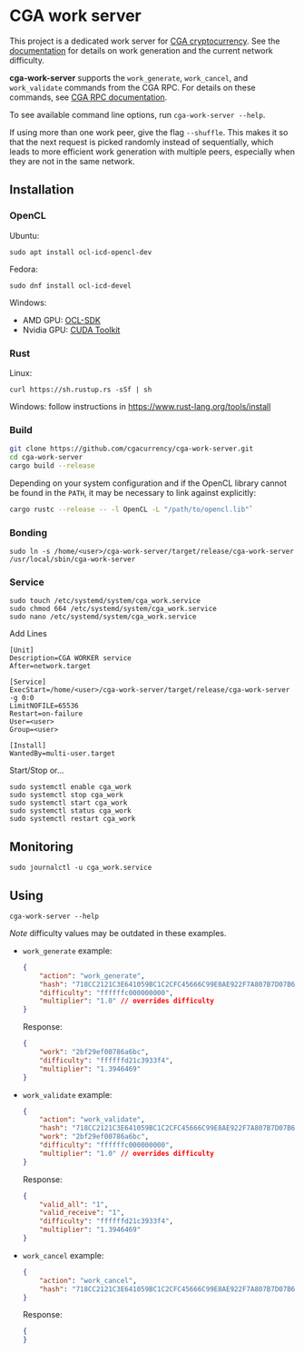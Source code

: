 # CGA work server

This project is a dedicated work server for [CGA cryptocurrency](https://www.cgacoin.net/). See the [documentation](https://docs.cgacoin.net/integration-guides/work-generation/) for details on work generation and the current network difficulty.

**cga-work-server** supports the `work_generate`, `work_cancel`, and `work_validate` commands from the CGA RPC.
For details on these commands, see [CGA RPC documentation](https://docs.cgacoin.net/commands/rpc-protocol/).

To see available command line options, run `cga-work-server --help`.

If using more than one work peer, give the flag `--shuffle`. This makes it so that the next request is picked randomly instead of sequentially, which leads to more efficient work generation with multiple peers, especially when they are not in the same network.


## Installation

### OpenCL

Ubuntu:

```
sudo apt install ocl-icd-opencl-dev
```

Fedora:

```
sudo dnf install ocl-icd-devel
```

Windows:
- AMD GPU: [OCL-SDK](https://github.com/GPUOpen-LibrariesAndSDKs/OCL-SDK/releases/)
- Nvidia GPU: [CUDA Toolkit](https://developer.nvidia.com/cuda-toolkit)

### Rust

Linux:

```
curl https://sh.rustup.rs -sSf | sh
```

Windows: follow instructions in https://www.rust-lang.org/tools/install

### Build

```bash
git clone https://github.com/cgacurrency/cga-work-server.git
cd cga-work-server
cargo build --release
```

Depending on your system configuration and if the OpenCL library cannot be found in the `PATH`, it may be necessary to link against explicitly:

```bash
cargo rustc --release -- -l OpenCL -L "/path/to/opencl.lib"`
```






### Bonding

```
sudo ln -s /home/<user>/cga-work-server/target/release/cga-work-server /usr/local/sbin/cga-work-server
```

### Service

```
sudo touch /etc/systemd/system/cga_work.service
sudo chmod 664 /etc/systemd/system/cga_work.service
sudo nano /etc/systemd/system/cga_work.service
```

Add Lines

```
[Unit]
Description=CGA WORKER service
After=network.target

[Service]
ExecStart=/home/<user>/cga-work-server/target/release/cga-work-server -g 0:0
LimitNOFILE=65536
Restart=on-failure
User=<user>
Group=<user>

[Install]
WantedBy=multi-user.target
```

Start/Stop or...
```
sudo systemctl enable cga_work
sudo systemctl stop cga_work
sudo systemctl start cga_work
sudo systemctl status cga_work
sudo systemctl restart cga_work
```


## Monitoring

```
sudo journalctl -u cga_work.service
```



## Using

`cga-work-server --help`

_Note_ difficulty values may be outdated in these examples.

- `work_generate` example:

    ```json
    {
        "action": "work_generate",
        "hash": "718CC2121C3E641059BC1C2CFC45666C99E8AE922F7A807B7D07B62C995D79E2",
        "difficulty": "ffffffc000000000",
        "multiplier": "1.0" // overrides difficulty
    }
    ```
    Response:

    ```json
    {
        "work": "2bf29ef00786a6bc",
        "difficulty": "ffffffd21c3933f4",
        "multiplier": "1.3946469"        
    }
    ```


- `work_validate` example:

    ```json
    {
        "action": "work_validate",
        "hash": "718CC2121C3E641059BC1C2CFC45666C99E8AE922F7A807B7D07B62C995D79E2",
        "work": "2bf29ef00786a6bc",
        "difficulty": "ffffffc000000000",
        "multiplier": "1.0" // overrides difficulty
    }
    ```
    Response:

    ```json
    {
        "valid_all": "1",
        "valid_receive": "1",
        "difficulty": "ffffffd21c3933f4",
        "multiplier": "1.3946469"
    }
    ```

- `work_cancel` example:
    ```json
    {
        "action": "work_cancel",
        "hash": "718CC2121C3E641059BC1C2CFC45666C99E8AE922F7A807B7D07B62C995D79E2"
    }
    ```
    Response:

    ```json
    {
    }
    ```
